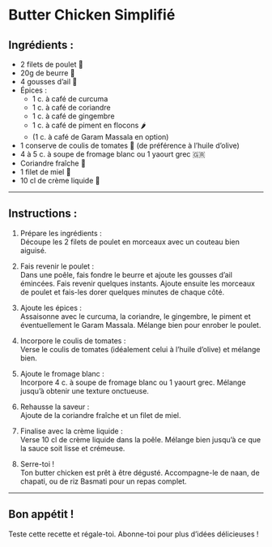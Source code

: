 # Butter Chicken Simplifié  

## Ingrédients :  
- 2 filets de poulet 🐓  
- 20g de beurre 🧈  
- 4 gousses d’ail 🧄  
- Épices :  
  - 1 c. à café de curcuma  
  - 1 c. à café de coriandre  
  - 1 c. à café de gingembre  
  - 1 c. à café de piment en flocons 🌶️  
  - (1 c. à café de Garam Massala en option)  
- 1 conserve de coulis de tomates 🍅 (de préférence à l’huile d’olive)  
- 4 à 5 c. à soupe de fromage blanc ou 1 yaourt grec 🇬🇷  
- Coriandre fraîche 🍃  
- 1 filet de miel 🍯  
- 10 cl de crème liquide 🥛  

---

## Instructions :  
1. Prépare les ingrédients :  
   Découpe les 2 filets de poulet en morceaux avec un couteau bien aiguisé.  

2. Fais revenir le poulet :  
   Dans une poêle, fais fondre le beurre et ajoute les gousses d’ail émincées. Fais revenir quelques instants. Ajoute ensuite les morceaux de poulet et fais-les dorer quelques minutes de chaque côté.  

3. Ajoute les épices :  
   Assaisonne avec le curcuma, la coriandre, le gingembre, le piment et éventuellement le Garam Massala. Mélange bien pour enrober le poulet.  

4. Incorpore le coulis de tomates :  
   Verse le coulis de tomates (idéalement celui à l’huile d’olive) et mélange bien.  

5. Ajoute le fromage blanc :  
   Incorpore 4 c. à soupe de fromage blanc ou 1 yaourt grec. Mélange jusqu’à obtenir une texture onctueuse.  

6. Rehausse la saveur :  
   Ajoute de la coriandre fraîche et un filet de miel.  

7. Finalise avec la crème liquide :  
   Verse 10 cl de crème liquide dans la poêle. Mélange bien jusqu’à ce que la sauce soit lisse et crémeuse.  

8. Serre-toi !  
   Ton butter chicken est prêt à être dégusté. Accompagne-le de naan, de chapati, ou de riz Basmati pour un repas complet.  

---

## Bon appétit !  
Teste cette recette et régale-toi. Abonne-toi pour plus d’idées délicieuses !  